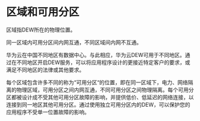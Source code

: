 # 区域和可用分区<a name="dew_01_0002"></a>

区域指DEW所在的物理位置。

同一区域内可用分区间内网互通，不同区域间内网不互通。

华为云在中国不同地区有数据中心。与此相应，华为云DEW可用于不同地区。通过在不同地区开启DEW服务，可以将应用程序设计的更接近特定客户的要求，或满足不同地区的法律或其他要求。

每个区域包含许多不同的称为“可用分区“的位置，即在同一区域下，电力、网络隔离的物理区域，可用分区之间内网互通，不同可用分区之间物理隔离。每个可用分区都被设计成不受其他可用分区故障的影响，并提供低价、低延迟的网络连接，以连接到同一地区其他可用分区。通过使用独立可用分区内的DEW，可以保护您的应用程序不受单一位置故障的影响。

